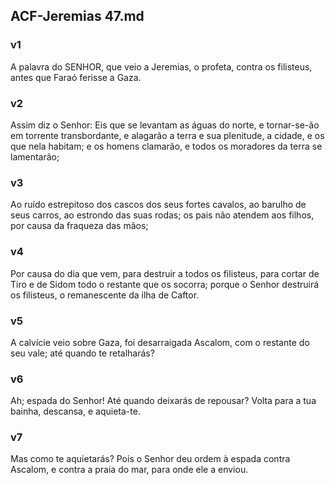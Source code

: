 ## ACF-Jeremias 47.md
### v1
 A palavra do SENHOR, que veio a Jeremias, o profeta, contra os filisteus, antes que Faraó ferisse a Gaza.
### v2
 Assim diz o Senhor: Eis que se levantam as águas do norte, e tornar-se-ão em torrente transbordante, e alagarão a terra e sua plenitude, a cidade, e os que nela habitam; e os homens clamarão, e todos os moradores da terra se lamentarão;
### v3
 Ao ruído estrepitoso dos cascos dos seus fortes cavalos, ao barulho de seus carros, ao estrondo das suas rodas; os pais não atendem aos filhos, por causa da fraqueza das mãos;
### v4
 Por causa do dia que vem, para destruir a todos os filisteus, para cortar de Tiro e de Sidom todo o restante que os socorra; porque o Senhor destruirá os filisteus, o remanescente da ilha de Caftor.
### v5
 A calvície veio sobre Gaza, foi desarraigada Ascalom, com o restante do seu vale; até quando te retalharás?
### v6
 Ah; espada do Senhor! Até quando deixarás de repousar? Volta para a tua bainha, descansa, e aquieta-te.
### v7
 Mas como te aquietarás? Pois o Senhor deu ordem à espada contra Ascalom, e contra a praia do mar, para onde ele a enviou.
